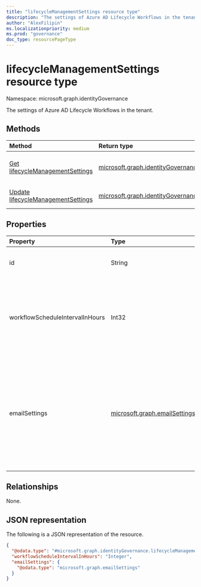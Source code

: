 ```yaml
---
title: "lifecycleManagementSettings resource type"
description: "The settings of Azure AD Lifecycle Workflows in the tenant."
author: "AlexFilipin"
ms.localizationpriority: medium
ms.prod: "governance"
doc_type: resourcePageType
---
```


# lifecycleManagementSettings resource type

Namespace: microsoft.graph.identityGovernance

The settings of Azure AD Lifecycle Workflows in the tenant.

## Methods

|Method|Return type|Description|
|:---|:---|:---|
|[Get lifecycleManagementSettings](../api/identitygovernance-lifecyclemanagementsettings-get.md)|[microsoft.graph.identityGovernance.lifecycleManagementSettings](../resources/identitygovernance-lifecyclemanagementsettings.md)|Read the properties and relationships of a [lifecycleManagementSettings](../resources/identitygovernance-lifecyclemanagementsettings.md) object.|
|[Update lifecycleManagementSettings](../api/identitygovernance-lifecyclemanagementsettings-update.md)|[microsoft.graph.identityGovernance.lifecycleManagementSettings](../resources/identitygovernance-lifecyclemanagementsettings.md)|Update the properties of a [lifecycleManagementSettings](../resources/identitygovernance-lifecyclemanagementsettings.md) object.|

## Properties

|Property|Type|Description|
|:---|:---|:---|
|id|String|Identifier used for individually addressing Lifecycle Workflow settings.|
|workflowScheduleIntervalInHours|Int32|The interval in hours at which all [workflows](../resources/identitygovernance-workflow.md) running in the tenant should be scheduled for execution. This interval has a minimum value of 1 and a maximum value of 24. The default value is 3 hours. |
|emailSettings|[microsoft.graph.emailSettings](../resources/emailsettings.md)|Defines the settings for emails sent out from email-specific [tasks](../resources/identitygovernance-task.md) within workflows. Accepts 2 parameters<br><br>senderDomain- Defines the domain of who is sending the email. <br>useCompanyBranding- A boolean value that defines if company branding is to be used with the email.|

## Relationships

None.

## JSON representation

The following is a JSON representation of the resource.
<!-- {
  "blockType": "resource",
  "keyProperty": "id",
  "@odata.type": "microsoft.graph.identityGovernance.lifecycleManagementSettings",
  "baseType": "microsoft.graph.entity",
  "openType": false
}
-->
``` json
{
  "@odata.type": "#microsoft.graph.identityGovernance.lifecycleManagementSettings",
  "workflowScheduleIntervalInHours": "Integer",
  "emailSettings": {
    "@odata.type": "microsoft.graph.emailSettings"
  }
}
```
